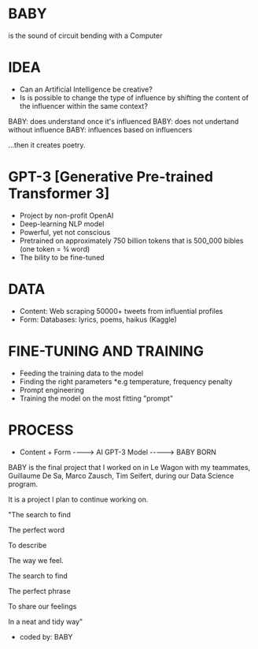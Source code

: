 # BABY
 
is the sound of circuit bending with a Computer

# IDEA

- Can an Artificial Intelligence be creative?
- Is is possible to change the type of influence by shifting the content of the influencer within the same context?

BABY: does understand once it's influenced
BABY: does not undertand without influence
BABY: influences based on influencers

...then it creates poetry.


# GPT-3 [Generative Pre-trained Transformer 3]

- Project by non-profit OpenAI
- Deep-learning NLP model
- Powerful, yet not conscious
- Pretrained on approximately 750 billion tokens that is 500_000 bibles (one token = ¾ word)
- The bility to be fine-tuned


# DATA 

- Content: 
    Web scraping 50000+ tweets from influential profiles
- Form: 
    Databases: lyrics, poems, haikus (Kaggle)
    
# FINE-TUNING AND TRAINING

- Feeding the training data to the model
- Finding the right parameters
    *e.g temperature, frequency penalty
- Prompt engineering
- Training the model on the most fitting "prompt"

# PROCESS

- Content + Form ----> AI GPT-3 Model -----> BABY BORN 

BABY is the final project that I worked on in Le Wagon with my teammates, Guillaume De Sa, Marco Zausch, Tim Seifert, during our Data Science program. 

It is a project I plan to continue working on.



<poem>
    
"The search to find

The perfect word

To describe

The way we feel.

The search to find

The perfect phrase

To share our feelings

In a neat and tidy way"

- coded by: BABY 

</poem>
